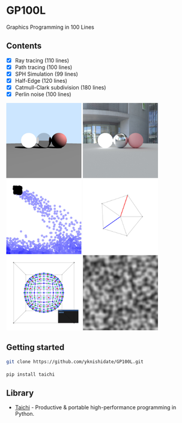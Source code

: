 # GP100L

Graphics Programming in 100 Lines

## Contents

- [x] Ray tracing (110 lines)
- [x] Path tracing (100 lines)
- [x] SPH Simulation (99 lines)
- [x] Half-Edge (120 lines)
- [x] Catmull-Clark subdivision (180 lines)
- [x] Perlin noise (100 lines)

<img width="200" alt="" src="docs/images/raytracing.jpg">
<img width="200" alt="" src="docs/images/pathtracing.jpg">
<img width="200" alt="" src="docs/images/sph.jpg">
<img width="200" alt="" src="docs/images/half_edge.jpg">
<img width="200" alt="" src="docs/images/subdivision.jpg">
<img width="200" alt="" src="docs/images/perlin_noise.jpg">

## Getting started

```sh
git clone https://github.com/yknishidate/GP100L.git

pip install taichi
```

## Library

- [Taichi](https://github.com/taichi-dev/taichi) - Productive & portable high-performance programming in Python.
